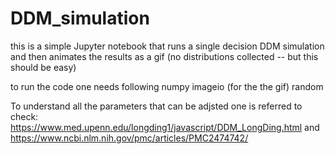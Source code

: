 # DDM_simulation

this is a simple Jupyter notebook that runs a single decision DDM simulation and then animates the results as a gif (no distributions collected -- but this should be easy)

to run the code one needs following 
numpy
imageio (for the the gif)
random


To understand all the parameters that can be adjsted one is referred to check: https://www.med.upenn.edu/longding1/javascript/DDM_LongDing.html and https://www.ncbi.nlm.nih.gov/pmc/articles/PMC2474742/
